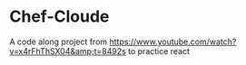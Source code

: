 # Chef-Cloude
A code along project from https://www.youtube.com/watch?v=x4rFhThSX04&amp;t=8492s to practice react
